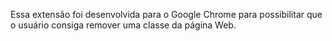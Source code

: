 Essa extensão foi desenvolvida para o Google Chrome para possibilitar que o usuário consiga remover uma classe da página Web.
